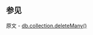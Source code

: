 ## 参见

原文 - [db.collection.deleteMany()]( https://docs.mongodb.com/manual/reference/method/db.collection.deleteMany/ )

